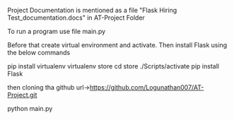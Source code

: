 Project Documentation is mentioned as a file "Flask Hiring Test_documentation.docs" in AT-Project Folder

To run a program use file main.py

Before that create virtual environment and activate. Then install Flask using the below commands

pip install virtualenv
virtualenv store
cd store
./Scripts/activate
pip install Flask

then cloning tha github url->https://github.com/Logunathan007/AT-Project.git

python main.py

